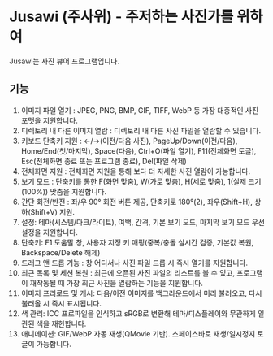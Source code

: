 # Jusawi (주사위) - 주저하는 사진가를 위하여
Jusawi는 사진 뷰어 프로그램입니다.

## 기능
1. 이미지 파일 열기 : JPEG, PNG, BMP, GIF, TIFF, WebP 등 가장 대중적인 사진 포맷을 지원합니다.
2. 디렉토리 내 다른 이미지 열람 : 디렉토리 내 다른 사진 파일을 열람할 수 있습니다.
3. 키보드 단축키 지원 : ←/→(이전/다음 사진), PageUp/Down(이전/다음), Home/End(첫/마지막), Space(다음), Ctrl+O(파일 열기), F11(전체화면 토글), Esc(전체화면 종료 또는 프로그램 종료), Del(파일 삭제)
4. 전체화면 지원 : 전체화면 지원을 통해 보다 더 자세한 사진 열람이 가능합니다.
5. 보기 모드 : 단축키를 통한 F(화면 맞춤), W(가로 맞춤), H(세로 맞춤), 1(실제 크기(100%)) 맞춤을 지원합니다.
6. 간단 회전/반전 : 좌/우 90° 회전 버튼 제공, 단축키로 180°(2), 좌우(Shift+H), 상하(Shift+V) 지원.
7. 설정: 테마(시스템/다크/라이트), 여백, 간격, 기본 보기 모드, 마지막 보기 모드 우선 설정을 지원합니다.
8. 단축키: F1 도움말 창, 사용자 지정 키 매핑(중복/충돌 실시간 검증, 기본값 복원, Backspace/Delete 해제)
9. 드래그 앤 드롭 기능 : 창 어디서나 사진 파일 드롭 시 즉시 열기를 지원합니다.
10. 최근 목록 및 세션 복원 : 최근에 오픈된 사진 파일의 리스트를 볼 수 있고, 프로그램이 재작동될 때 가장 최근 사진을 열람하는 기능을 지원합니다.
11. 이미지 프리로드 및 캐시: 다음/이전 이미지를 백그라운드에서 미리 불러오고, 다시 불러올 시 즉시 표시됩니다.
12. 색 관리: ICC 프로파일을 인식하고 sRGB로 변환해 테마/디스플레이와 무관하게 일관된 색을 재현합니다.
13. 애니메이션: GIF/WebP 자동 재생(QMovie 기반). 스페이스바로 재생/일시정지 토글이 가능합니다.
